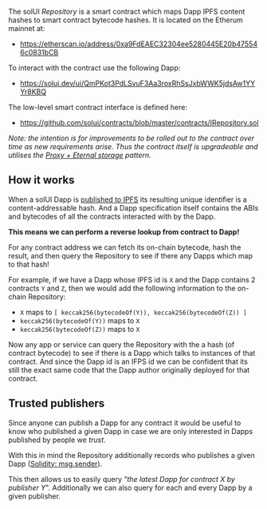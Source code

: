 The solUI _Repository_ is a smart contract which maps Dapp IPFS content hashes to
smart contract bytecode hashes. It is located on the Etherum mainnet at:

* https://etherscan.io/address/0xa9FdEAEC32304ee5280445E20b475546c0831bCB

To interact with the contract use the following Dapp:

* https://solui.dev/ui/QmPKot3PdLSvuF3Aa3roxRhSsJxbWWK5jdsAw1YYYr8KBQ

The low-level smart contract interface is defined here:

* https://github.com/solui/contracts/blob/master/contracts/IRepository.sol

_Note: the intention is for improvements to be rolled out to the contract over time as new requirements arise. Thus
the contract itself is upgradeable and utilises the [Proxy + Eternal storage](https://hiddentao.com/archives/2019/10/03/upgradeable-smart-contracts-with-eternal-storage)
pattern._

## How it works

When a solUI Dapp is [published to IPFS](../Overview) its resulting unique identifier is a content-addressable hash. And a
Dapp specification itself contains the ABIs and bytecodes of all the contracts interacted with by the Dapp.

**This means we can perform a reverse lookup from contract to Dapp!**

For any contract address we can fetch its
on-chain bytecode, hash the result, and then query the Repository to see if there any Dapps which map to that hash!

For example, if we have a Dapp whose IPFS id is `X` and the Dapp contains 2 contracts `Y` and `Z`, then we would add
the following information to the on-chain Repository:

* `X` maps to `[ keccak256(bytecodeOf(Y)), keccak256(bytecodeOf(Z)) ]`
* `keccak256(bytecodeOf(Y))` maps to `X`
* `keccak256(bytecodeOf(Z))` maps to `X`

Now any app or service can query the Repository with the a hash (of contract bytecode) to see if there is a Dapp which
talks to instances of that contract. And since the Dapp id is an IFPS id we can be confident that its still the exact
same code that the Dapp author originally deployed for that contract.

## Trusted publishers

Since anyone can publish a Dapp for any contract it would be useful to know who published a given Dapp in case we are
only interested in Dapps published by people we _trust_.

With this in mind the Repository additionally records who publishes a given Dapp ([Solidity: msg.sender](https://solidity.readthedocs.io/en/v0.6.4/units-and-global-variables.html)).

This then allows us to easily query _"the latest Dapp for contract X by publisher Y_". Additionally we can also query for
each and every Dapp by a given publisher.

